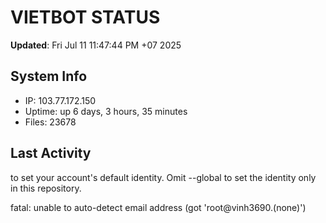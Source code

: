 # VIETBOT STATUS
**Updated**: Fri Jul 11 11:47:44 PM +07 2025

## System Info
- IP: 103.77.172.150
- Uptime: up 6 days, 3 hours, 35 minutes
- Files: 23678

## Last Activity

to set your account's default identity.
Omit --global to set the identity only in this repository.

fatal: unable to auto-detect email address (got 'root@vinh3690.(none)')
